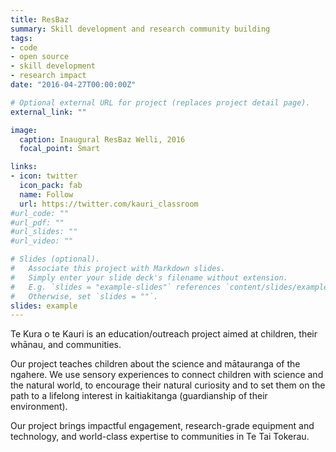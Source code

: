 ```yaml
---
title: ResBaz
summary: Skill development and research community building
tags:
- code
- open source
- skill development
- research impact
date: "2016-04-27T00:00:00Z"

# Optional external URL for project (replaces project detail page).
external_link: ""

image:
  caption: Inaugural ResBaz Welli, 2016
  focal_point: Smart

links:
- icon: twitter
  icon_pack: fab
  name: Follow
  url: https://twitter.com/kauri_classroom
#url_code: ""
#url_pdf: ""
#url_slides: ""
#url_video: ""

# Slides (optional).
#   Associate this project with Markdown slides.
#   Simply enter your slide deck's filename without extension.
#   E.g. `slides = "example-slides"` references `content/slides/example-slides.md`.
#   Otherwise, set `slides = ""`.
slides: example
---
```


Te Kura o te Kauri is an education/outreach project aimed at children, their whānau, and communities. 

​Our project teaches children about the science and mātauranga of the ngahere. We use sensory experiences to connect children with science and the natural world, to encourage their natural curiosity and to set them on the path to a lifelong interest in kaitiakitanga (guardianship of their environment).

Our project brings impactful engagement, research-grade equipment and technology, and world-class expertise to communities in Te Tai Tokerau.
